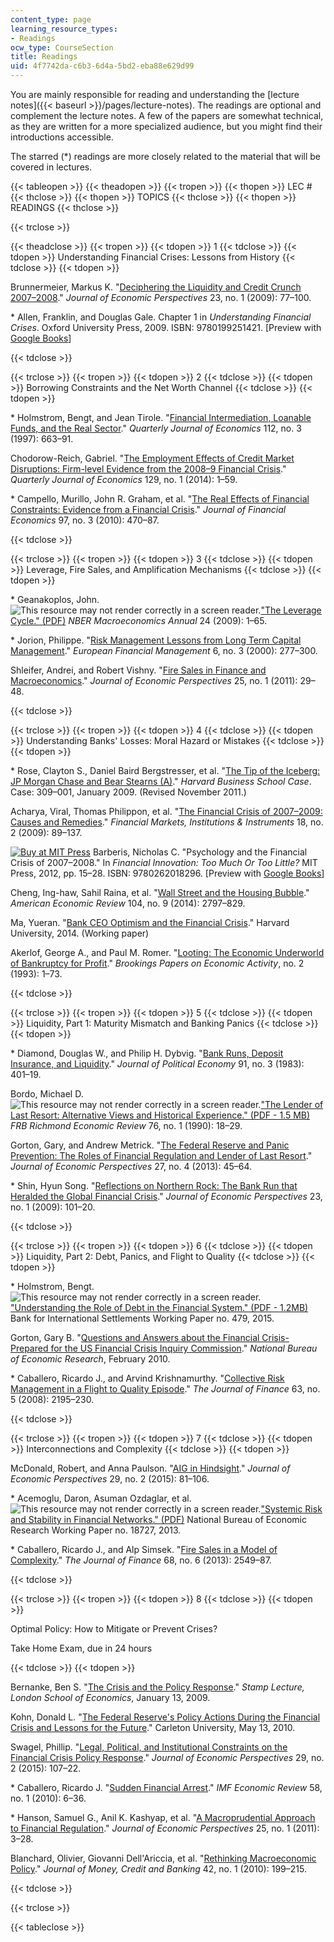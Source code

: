 ```yaml
---
content_type: page
learning_resource_types:
- Readings
ocw_type: CourseSection
title: Readings
uid: 4f7742da-c6b3-6d4a-5bd2-eba88e629d99
---
```


You are mainly responsible for reading and understanding the [lecture notes]({{< baseurl >}}/pages/lecture-notes). The readings are optional and complement the lecture notes. A few of the papers are somewhat technical, as they are written for a more specialized audience, but you might find their introductions accessible.

The starred (\*) readings are more closely related to the material that will be covered in lectures.

{{< tableopen >}}
{{< theadopen >}}
{{< tropen >}}
{{< thopen >}}
LEC #
{{< thclose >}}
{{< thopen >}}
TOPICS
{{< thclose >}}
{{< thopen >}}
READINGS
{{< thclose >}}

{{< trclose >}}

{{< theadclose >}}
{{< tropen >}}
{{< tdopen >}}
1
{{< tdclose >}}
{{< tdopen >}}
Understanding Financial Crises: Lessons from History
{{< tdclose >}}
{{< tdopen >}}


Brunnermeier, Markus K. "[Deciphering the Liquidity and Credit Crunch 2007–2008](http://dx.doi.org/10.1257/jep.23.1.77)." _Journal of Economic Perspectives_ 23, no. 1 (2009): 77–100.

\* Allen, Franklin, and Douglas Gale. Chapter 1 in _Understanding Financial Crises_. Oxford University Press, 2009. ISBN: 9780199251421. \[Preview with [Google Books](http://books.google.com/books?id=aFITDAAAQBAJ&pg=PA1=onepage)\]


{{< tdclose >}}

{{< trclose >}}
{{< tropen >}}
{{< tdopen >}}
2
{{< tdclose >}}
{{< tdopen >}}
Borrowing Constraints and the Net Worth Channel
{{< tdclose >}}
{{< tdopen >}}


\* Holmstrom, Bengt, and Jean Tirole. "[Financial Intermediation, Loanable Funds, and the Real Sector](http://dx.doi.org/10.1162/003355397555316)." _Quarterly Journal of Economics_ 112, no. 3 (1997): 663–91.

Chodorow-Reich, Gabriel. "[The Employment Effects of Credit Market Disruptions: Firm-level Evidence from the 2008–9 Financial Crisis](http://dx.doi.org/10.1093/qje/qjt031)." _Quarterly Journal of Economics_ 129, no. 1 (2014): 1–59.

\* Campello, Murillo, John R. Graham, et al. "[The Real Effects of Financial Constraints: Evidence from a Financial Crisis](http://dx.doi.org/10.1016/j.jfineco.2010.02.009)." _Journal of Financial Economics_ 97, no. 3 (2010): 470–87.


{{< tdclose >}}

{{< trclose >}}
{{< tropen >}}
{{< tdopen >}}
3
{{< tdclose >}}
{{< tdopen >}}
Leverage, Fire Sales, and Amplification Mechanisms
{{< tdclose >}}
{{< tdopen >}}


\* Geanakoplos, John. ![This resource may not render correctly in a screen reader.](/images/inacessible.gif)["The Leverage Cycle." (PDF)](https://www.journals.uchicago.edu/doi/full/10.1086/648285) _NBER Macroeconomics Annual_ 24 (2009): 1–65.

\* Jorion, Philippe. "[Risk Management Lessons from Long Term Capital Management](http://dx.doi.org/10.1111/1468-036X.00125)." _European Financial Management_ 6, no. 3 (2000): 277–300.

Shleifer, Andrei, and Robert Vishny. "[Fire Sales in Finance and Macroeconomics](http://dx.doi.org/10.1257/jep.25.1.29)." _Journal of Economic Perspectives_ 25, no. 1 (2011): 29–48.


{{< tdclose >}}

{{< trclose >}}
{{< tropen >}}
{{< tdopen >}}
4
{{< tdclose >}}
{{< tdopen >}}
Understanding Banks' Losses: Moral Hazard or Mistakes
{{< tdclose >}}
{{< tdopen >}}


\* Rose, Clayton S., Daniel Baird Bergstresser, et al. "[The Tip of the Iceberg: JP Morgan Chase and Bear Stearns (A)](http://www.hbs.edu/faculty/Pages/item.aspx?num=36849)." _Harvard Business School Case_. Case: 309–001, January 2009. (Revised November 2011.)

Acharya, Viral, Thomas Philippon, et al. "[The Financial Crisis of 2007–2009: Causes and Remedies](http://dx.doi.org/10.1111/j.1468-0416.2009.00147_2.x)." _Financial Markets, Institutions & Instruments_ 18, no. 2 (2009): 89–137.

[![Buy at MIT Press](/images/mp_logo.gif)](https://mitpress.mit.edu/9780262018296) Barberis, Nicholas C. "Psychology and the Financial Crisis of 2007–2008." In _Financial Innovation: Too Much Or Too Little?_ MIT Press, 2012, pp. 15–28. ISBN: 9780262018296. \[Preview with [Google Books](http://books.google.com/books?id=V93xCwAAQBAJ&pg=PA15=onepage)\]

Cheng, Ing-haw, Sahil Raina, et al. "[Wall Street and the Housing Bubble](http://dx.doi.org/10.1257/aer.104.9.2797)." _American Economic Review_ 104, no. 9 (2014): 2797–829.

Ma, Yueran. "[Bank CEO Optimism and the Financial Crisis](http://dx.doi.org/10.2139/ssrn.2392683)." Harvard University, 2014. (Working paper)

Akerlof, George A., and Paul M. Romer. "[Looting: The Economic Underworld of Bankruptcy for Profit](http://www.brookings.edu/about/projects/bpea/papers/1993/bankruptcy-for-profit-akerlof)." _Brookings Papers on Economic Activity_, no. 2 (1993): 1–73.


{{< tdclose >}}

{{< trclose >}}
{{< tropen >}}
{{< tdopen >}}
5
{{< tdclose >}}
{{< tdopen >}}
Liquidity, Part 1: Maturity Mismatch and Banking Panics
{{< tdclose >}}
{{< tdopen >}}


\* Diamond, Douglas W., and Philip H. Dybvig. "[Bank Runs, Deposit Insurance, and Liquidity](http://dx.doi.org/10.1086/261155)." _Journal of Political Economy_ 91, no. 3 (1983): 401–19.

Bordo, Michael D. ![This resource may not render correctly in a screen reader.](/images/inacessible.gif)["The Lender of Last Resort: Alternative Views and Historical Experience." (PDF - 1.5 MB)](https://www.richmondfed.org/-/media/richmondfedorg/publications/research/economic_review/1990/pdf/er760103.pdf) _FRB Richmond Economic Review_ 76, no. 1 (1990): 18–29.

Gorton, Gary, and Andrew Metrick. "[The Federal Reserve and Panic Prevention: The Roles of Financial Regulation and Lender of Last Resort](http://dx.doi.org/10.1257/jep.27.4.45)." _Journal of Economic Perspectives_ 27, no. 4 (2013): 45–64.

\* Shin, Hyun Song. "[Reflections on Northern Rock: The Bank Run that Heralded the Global Financial Crisis](http://dx.doi.org/10.1257/jep.23.1.101)." _Journal of Economic Perspectives_ 23, no. 1 (2009): 101–20.


{{< tdclose >}}

{{< trclose >}}
{{< tropen >}}
{{< tdopen >}}
6
{{< tdclose >}}
{{< tdopen >}}
Liquidity, Part 2: Debt, Panics, and Flight to Quality
{{< tdclose >}}
{{< tdopen >}}


\* Holmstrom, Bengt. ![This resource may not render correctly in a screen reader.](/images/inacessible.gif)["Understanding the Role of Debt in the Financial System." (PDF - 1.2MB)](http://www.bis.org/publ/work479.pdf) Bank for International Settlements Working Paper no. 479, 2015.

Gorton, Gary B. "[Questions and Answers about the Financial Crisis-Prepared for the US Financial Crisis Inquiry Commission](http://dx.doi.org/10.2139/ssrn.1557279)." _National Bureau of Economic Research_, February 2010.

\* Caballero, Ricardo J., and Arvind Krishnamurthy. "[Collective Risk Management in a Flight to Quality Episode](http://dx.doi.org/10.1111/j.1540-6261.2008.01394.x)." _The Journal of Finance_ 63, no. 5 (2008): 2195–230.


{{< tdclose >}}

{{< trclose >}}
{{< tropen >}}
{{< tdopen >}}
7
{{< tdclose >}}
{{< tdopen >}}
Interconnections and Complexity
{{< tdclose >}}
{{< tdopen >}}


McDonald, Robert, and Anna Paulson. "[AIG in Hindsight](http://dx.doi.org/10.1257/jep.29.2.81)." _Journal of Economic Perspectives_ 29, no. 2 (2015): 81–106.

\* Acemoglu, Daron, Asuman Ozdaglar, et al. ![This resource may not render correctly in a screen reader.](/images/inacessible.gif)["Systemic Risk and Stability in Financial Networks." (PDF)](http://www.nber.org/papers/w18727.pdf) National Bureau of Economic Research Working Paper no. 18727, 2013.

\* Caballero, Ricardo J., and Alp Simsek. "[Fire Sales in a Model of Complexity](http://dx.doi.org/10.1111/jofi.12087)." _The Journal of Finance_ 68, no. 6 (2013): 2549–87.


{{< tdclose >}}

{{< trclose >}}
{{< tropen >}}
{{< tdopen >}}
8
{{< tdclose >}}
{{< tdopen >}}


Optimal Policy: How to Mitigate or Prevent Crises?

Take Home Exam, due in 24 hours


{{< tdclose >}}
{{< tdopen >}}


Bernanke, Ben S. "[The Crisis and the Policy Response](https://www.federalreserve.gov/newsevents/speech/bernanke20090113a.htm)." _Stamp Lecture, London School of Economics_, January 13, 2009.

Kohn, Donald L. "[The Federal Reserve's Policy Actions During the Financial Crisis and Lessons for the Future](http://www.federalreserve.gov/newsevents/speech/kohn20100513a.htm)." Carleton University, May 13, 2010.

Swagel, Phillip. "[Legal, Political, and Institutional Constraints on the Financial Crisis Policy Response](http://dx.doi.org/10.1257/jep.29.2.107)." _Journal of Economic Perspectives_ 29, no. 2 (2015): 107–22.

\* Caballero, Ricardo J. "[Sudden Financial Arrest](http://dx.doi.org/10.1057/imfer.2010.1)." _IMF Economic Review_ 58, no. 1 (2010): 6–36.

\* Hanson, Samuel G., Anil K. Kashyap, et al. "[A Macroprudential Approach to Financial Regulation](http://dx.doi.org/10.1257/jep.25.1.3)." _Journal of Economic Perspectives_ 25, no. 1 (2011): 3–28.

Blanchard, Olivier, Giovanni Dell'Ariccia, et al. "[Rethinking Macroeconomic Policy](http://dx.doi.org/10.1111/j.1538-4616.2010.00334.x)." _Journal of Money, Credit and Banking_ 42, no. 1 (2010): 199–215.


{{< tdclose >}}

{{< trclose >}}

{{< tableclose >}}